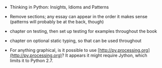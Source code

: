 - Thinking in Python: Insights, Idioms and Patterns
- Remove sections; any essay can appear in the order it makes sense (patterns will probably be at the back, though)
- chapter on testing, then set up testing for examples throughout the book
- chapter on optional static typing, so that can be used throughout

- For anything graphical, is it possible to use [http://py.processing.org](http://py.processing.org)?
  It appears it might require Jython, which limits it to Python 2.7.
